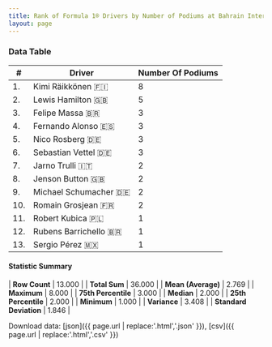 ```yaml
---
title: Rank of Formula 1® Drivers by Number of Podiums at Bahrain International Circuit
layout: page
---
```


<canvas id="chart" width="400" height="180"></canvas>
<script>
var data = {
    "datasets": [
        {
            "backgroundColor": [
                "#f3a935",
                "#f3a935",
                "#f3a935",
                "#f3a935",
                "#f3a935",
                "#f3a935",
                "#f3a935",
                "#f3a935",
                "#f3a935",
                "#f3a935",
                "#f3a935",
                "#f3a935",
                "#f3a935"
            ],
            "borderColor": [
                "#f68639",
                "#f68639",
                "#f68639",
                "#f68639",
                "#f68639",
                "#f68639",
                "#f68639",
                "#f68639",
                "#f68639",
                "#f68639",
                "#f68639",
                "#f68639",
                "#f68639"
            ],
            "borderWidth": 1,
            "data": [
                8.0,
                5.0,
                3.0,
                3.0,
                3.0,
                3.0,
                2.0,
                2.0,
                2.0,
                2.0,
                1.0,
                1.0,
                1.0
            ],
            "label": "Number Of Podiums"
        }
    ],
    "labels": [
        "Kimi Räikkönen",
        "Lewis Hamilton",
        "Felipe Massa",
        "Fernando Alonso",
        "Nico Rosberg",
        "Sebastian Vettel",
        "Jarno Trulli",
        "Jenson Button",
        "Michael Schumacher",
        "Romain Grosjean",
        "Robert Kubica",
        "Rubens Barrichello",
        "Sergio Pérez"
    ]
};
var options = {
  legend: {
    display: false
  },
  scales: {
    xAxes: [{
      ticks: {
        beginAtZero: true,
        maxRotation: 180,
        display: window.innerWidth > 800
      }
    }],
    yAxes: [{
      ticks: {
        beginAtZero: true
      }
    }]
  },
  onResize: function(chart, size) {
    chart.options.scales.xAxes[0].ticks.display = size.width > 800;
  }
};
var chart = new Chart("chart", {
    data: data,
    type: 'bar',
    options: options
});
</script>



### Data Table

| # | Driver | Number Of Podiums |
|--|--|--|
| 1. | Kimi Räikkönen 🇫🇮 | 8 |
| 2. | Lewis Hamilton 🇬🇧 | 5 |
| 3. | Felipe Massa 🇧🇷 | 3 |
| 4. | Fernando Alonso 🇪🇸 | 3 |
| 5. | Nico Rosberg 🇩🇪 | 3 |
| 6. | Sebastian Vettel 🇩🇪 | 3 |
| 7. | Jarno Trulli 🇮🇹 | 2 |
| 8. | Jenson Button 🇬🇧 | 2 |
| 9. | Michael Schumacher 🇩🇪 | 2 |
| 10. | Romain Grosjean 🇫🇷 | 2 |
| 11. | Robert Kubica 🇵🇱 | 1 |
| 12. | Rubens Barrichello 🇧🇷 | 1 |
| 13. | Sergio Pérez 🇲🇽 | 1 |

#### Statistic Summary

| **Row Count** | 13.000 |
| **Total Sum** | 36.000 |
| **Mean (Average)** | 2.769 |
| **Maximum** | 8.000 |
| **75th Percentile** | 3.000 |
| **Median** | 2.000 |
| **25th Percentile** | 2.000 |
| **Minimum** | 1.000 |
| **Variance** | 3.408 |
| **Standard Deviation** | 1.846 |

Download data: [json]({{ page.url | replace:'.html','.json' }}), [csv]({{ page.url | replace:'.html','.csv' }})
